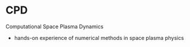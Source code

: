 # CPD
Computational Space Plasma Dynamics
* hands-on experience of numerical methods in space plasma physics
